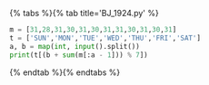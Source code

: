 {% tabs %}{% tab title='BJ_1924.py' %}

```py
m = [31,28,31,30,31,30,31,31,30,31,30,31]
t = ['SUN','MON','TUE','WED','THU','FRI','SAT']
a, b = map(int, input().split())
print(t[(b + sum(m[:a - 1])) % 7])
```

{% endtab %}{% endtabs %}
